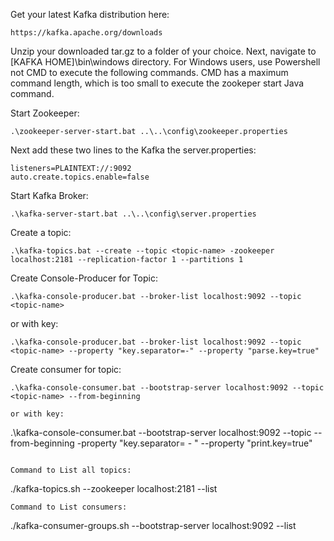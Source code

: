 Get your latest Kafka distribution here:
```
https://kafka.apache.org/downloads
```
Unzip your downloaded tar.gz to a folder of your choice.
Next, navigate to [KAFKA HOME]\bin\windows directory.
For Windows users, use Powershell not CMD to execute the following commands. CMD has a maximum command length, which is too small to execute the zookeper start Java command.


Start Zookeeper:
```
.\zookeeper-server-start.bat ..\..\config\zookeeper.properties
```
Next add these two lines to the Kafka the server.properties:
```
listeners=PLAINTEXT://:9092
auto.create.topics.enable=false 
```
Start Kafka Broker:
```
.\kafka-server-start.bat ..\..\config\server.properties
```

Create a topic:
```
.\kafka-topics.bat --create --topic <topic-name> -zookeeper localhost:2181 --replication-factor 1 --partitions 1
```
Create Console-Producer for Topic:
```
.\kafka-console-producer.bat --broker-list localhost:9092 --topic <topic-name>
```
or with key:
```
.\kafka-console-producer.bat --broker-list localhost:9092 --topic <topic-name> --property "key.separator=-" --property "parse.key=true"
```
Create consumer for topic:
```
.\kafka-console-consumer.bat --bootstrap-server localhost:9092 --topic <topic-name> --from-beginning
```
```
or with key:
```
.\kafka-console-consumer.bat --bootstrap-server localhost:9092 --topic <topic-name> --from-beginning -property "key.separator= - " --property "print.key=true"
```

Command to List all topics:
```
./kafka-topics.sh --zookeeper localhost:2181 --list
```
Command to List consumers:
```
./kafka-consumer-groups.sh --bootstrap-server localhost:9092 --list
```